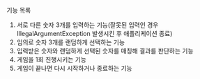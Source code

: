 기능 목록
1. 서로 다른 숫자 3개를 입력하는 기능(잘못된 입력인 경우 IllegalArgumentException 발생시킨 후 애플리케이션 종료)
2. 임의로 숫자 3개를 랜덤하게 선택하는 기능
3. 입력받은 숫자와 랜덤하게 선택된 숫자를 매칭해 결과를 판단하는 기능
4. 게임을 1회 진행시키는 기능
5. 게임이 끝나면 다시 시작하거나 종료하는 기능